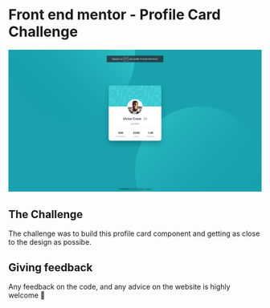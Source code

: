 # Front end mentor - Profile Card Challenge

![Profile Card Preview Image](./public/images/preview.png)

## The Challenge
The challenge was to build this profile card component and getting as close to the design as possibe.

## Giving feedback
Any feedback on the code, and any advice on the website is highly welcome 🙏
